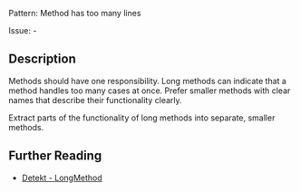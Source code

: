 Pattern: Method has too many lines

Issue: -

## Description

Methods should have one responsibility. Long methods can indicate that a method handles too many cases at once.
Prefer smaller methods with clear names that describe their functionality clearly.

Extract parts of the functionality of long methods into separate, smaller methods.

## Further Reading

* [Detekt - LongMethod](https://detekt.dev/docs/rules/complexity/#longmethod)